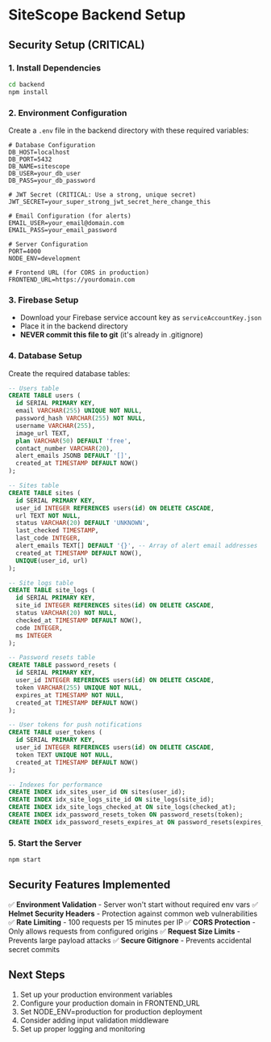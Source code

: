 # SiteScope Backend Setup

## Security Setup (CRITICAL)

### 1. Install Dependencies
```bash
cd backend
npm install
```

### 2. Environment Configuration
Create a `.env` file in the backend directory with these required variables:

```env
# Database Configuration
DB_HOST=localhost
DB_PORT=5432
DB_NAME=sitescope
DB_USER=your_db_user
DB_PASS=your_db_password

# JWT Secret (CRITICAL: Use a strong, unique secret)
JWT_SECRET=your_super_strong_jwt_secret_here_change_this

# Email Configuration (for alerts)
EMAIL_USER=your_email@domain.com
EMAIL_PASS=your_email_password

# Server Configuration
PORT=4000
NODE_ENV=development

# Frontend URL (for CORS in production)
FRONTEND_URL=https://yourdomain.com
```

### 3. Firebase Setup
- Download your Firebase service account key as `serviceAccountKey.json`
- Place it in the backend directory
- **NEVER commit this file to git** (it's already in .gitignore)

### 4. Database Setup
Create the required database tables:

```sql
-- Users table
CREATE TABLE users (
  id SERIAL PRIMARY KEY,
  email VARCHAR(255) UNIQUE NOT NULL,
  password_hash VARCHAR(255) NOT NULL,
  username VARCHAR(255),
  image_url TEXT,
  plan VARCHAR(50) DEFAULT 'free',
  contact_number VARCHAR(20),
  alert_emails JSONB DEFAULT '[]',
  created_at TIMESTAMP DEFAULT NOW()
);

-- Sites table
CREATE TABLE sites (
  id SERIAL PRIMARY KEY,
  user_id INTEGER REFERENCES users(id) ON DELETE CASCADE,
  url TEXT NOT NULL,
  status VARCHAR(20) DEFAULT 'UNKNOWN',
  last_checked TIMESTAMP,
  last_code INTEGER,
  alert_emails TEXT[] DEFAULT '{}', -- Array of alert email addresses
  created_at TIMESTAMP DEFAULT NOW(),
  UNIQUE(user_id, url)
);

-- Site logs table
CREATE TABLE site_logs (
  id SERIAL PRIMARY KEY,
  site_id INTEGER REFERENCES sites(id) ON DELETE CASCADE,
  status VARCHAR(20) NOT NULL,
  checked_at TIMESTAMP DEFAULT NOW(),
  code INTEGER,
  ms INTEGER
);

-- Password resets table
CREATE TABLE password_resets (
  id SERIAL PRIMARY KEY,
  user_id INTEGER REFERENCES users(id) ON DELETE CASCADE,
  token VARCHAR(255) UNIQUE NOT NULL,
  expires_at TIMESTAMP NOT NULL,
  created_at TIMESTAMP DEFAULT NOW()
);

-- User tokens for push notifications
CREATE TABLE user_tokens (
  id SERIAL PRIMARY KEY,
  user_id INTEGER REFERENCES users(id) ON DELETE CASCADE,
  token TEXT UNIQUE NOT NULL,
  created_at TIMESTAMP DEFAULT NOW()
);

-- Indexes for performance
CREATE INDEX idx_sites_user_id ON sites(user_id);
CREATE INDEX idx_site_logs_site_id ON site_logs(site_id);
CREATE INDEX idx_site_logs_checked_at ON site_logs(checked_at);
CREATE INDEX idx_password_resets_token ON password_resets(token);
CREATE INDEX idx_password_resets_expires_at ON password_resets(expires_at);
```

### 5. Start the Server
```bash
npm start
```

## Security Features Implemented

✅ **Environment Validation** - Server won't start without required env vars
✅ **Helmet Security Headers** - Protection against common web vulnerabilities  
✅ **Rate Limiting** - 100 requests per 15 minutes per IP
✅ **CORS Protection** - Only allows requests from configured origins
✅ **Request Size Limits** - Prevents large payload attacks
✅ **Secure Gitignore** - Prevents accidental secret commits

## Next Steps

1. Set up your production environment variables
2. Configure your production domain in FRONTEND_URL
3. Set NODE_ENV=production for production deployment
4. Consider adding input validation middleware
5. Set up proper logging and monitoring
